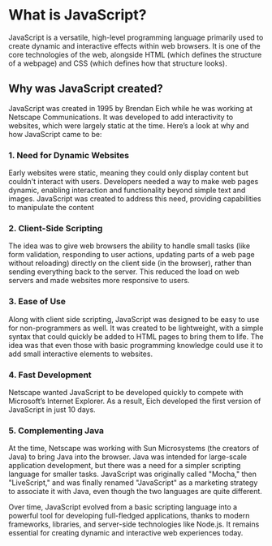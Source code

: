 # What is JavaScript?

JavaScript is a versatile, high-level programming language primarily used to create dynamic and interactive effects within web browsers. It is one of the core technologies of the web, alongside HTML (which defines the structure of a webpage) and CSS (which defines how that structure looks).

## Why was JavaScript created?

JavaScript was created in 1995 by Brendan Eich while he was working at Netscape Communications. It was developed to add interactivity to websites, which were largely static at the time. Here’s a look at why and how JavaScript came to be:

### **1. Need for Dynamic Websites**

   Early websites were static, meaning they could only display content but couldn't interact with users. Developers needed a way to make web pages dynamic, enabling interaction and functionality beyond simple text and images. JavaScript was created to address this need, providing capabilities to manipulate the content

### **2. Client-Side Scripting**

   The idea was to give web browsers the ability to handle small tasks (like form validation, responding to user actions, updating parts of a web page without reloading) directly on the client side (in the browser), rather than sending everything back to the server. This reduced the load on web servers and made websites more responsive to users.  

### **3. Ease of Use**

   Along with client side scripting, JavaScript was designed to be easy to use for non-programmers as well. It was created to be lightweight, with a simple syntax that could quickly be added to HTML pages to bring them to life. The idea was that even those with basic programming knowledge could use it to add small interactive elements to websites.  

### **4. Fast Development**

   Netscape wanted JavaScript to be developed quickly to compete with Microsoft’s Internet Explorer. As a result, Eich developed the first version of JavaScript in just 10 days.  

### **5. Complementing Java**

   At the time, Netscape was working with Sun Microsystems (the creators of Java) to bring Java into the browser. Java was intended for large-scale application development, but there was a need for a simpler scripting language for smaller tasks. JavaScript was originally called "Mocha," then "LiveScript," and was finally renamed "JavaScript" as a marketing strategy to associate it with Java, even though the two languages are quite different.

   Over time, JavaScript evolved from a basic scripting language into a powerful tool for developing full-fledged applications, thanks to modern frameworks, libraries, and server-side technologies like Node.js. It remains essential for creating dynamic and interactive web experiences today.
